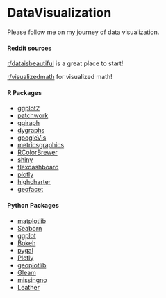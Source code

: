 # DataVisualization

Please follow me on my journey of data visualization.

#### Reddit sources 
[r/dataisbeautiful](https://www.reddit.com/r/dataisbeautiful/) is a great place to start! 

[r/visualizedmath](https://www.reddit.com/r/visualizedmath/) for visualized math! 

#### R Packages 

* [ggplot2]()
* [patchwork]()
* [ggiraph]()
* [dygraphs]()
* [googleVis]()
* [metricsgraphics]()
* [RColorBrewer]()
* [shiny]()
* [flexdashboard]()
* [plotly]()
* [highcharter]()
* [geofacet]()

#### Python Packages 

* [matplotlib]()
* [Seaborn]()
* [ggplot]()
* [Bokeh]()
* [pygal]()
* [Plotly]()
* [geoplotlib]()
* [Gleam]()
* [missingno]()
* [Leather]()

